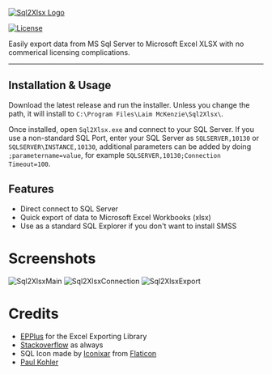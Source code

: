 <a href="http://github.com/laim/sql2xlsx"><img src="https://user-images.githubusercontent.com/14845036/100935028-7b8f2300-34e7-11eb-8b8e-a396b1259edc.png" title="Sql2Xlsx" alt="Sql2Xlsx Logo"></a>

[![License](http://img.shields.io/:license-mit-blue.svg?style=flat-square)](http://badges.mit-license.org)

Easily export data from MS Sql Server to Microsoft Excel XLSX with no commerical licensing complications.

---
## Installation & Usage

Download the latest release and run the installer.  Unless you change the path, it will install to `C:\Program Files\Laim McKenzie\Sql2Xlsx\`.  

Once installed, open `Sql2Xlsx.exe` and connect to your SQL Server.  If you use a non-standard SQL Port, enter your SQL Server as `SQLSERVER,10130` or `SQLSERVER\INSTANCE,10130`, additional parameters can be added by doing `;parametername=value`, for example `SQLSERVER,10130;Connection Timeout=100`.

## Features

- Direct connect to SQL Server
- Quick export of data to Microsoft Excel Workbooks (xlsx)
- Use as a standard SQL Explorer if you don't want to install SMSS

# Screenshots
![Sql2XlsxMain](https://user-images.githubusercontent.com/14845036/100925371-d3bf2880-34d9-11eb-837f-204cb5aee0f5.png)
![Sql2XlsxConnection](https://user-images.githubusercontent.com/14845036/100925364-d1f56500-34d9-11eb-9dfe-bcbd6cdd706e.png)
![Sql2XlsxExport](https://user-images.githubusercontent.com/14845036/100925369-d3269200-34d9-11eb-9aa9-4b7806b467e8.PNG)

# Credits
- [EPPlus](https://www.epplussoftware.com/) for the Excel Exporting Library
- [Stackoverflow](https://stackoverflow/) as always
- SQL Icon made by [Iconixar](https://www.flaticon.com/authors/iconixar) from [Flaticon](https://flaticon.com)
- [Paul Kohler](http://minisqlquery.codeplex.com/license)

